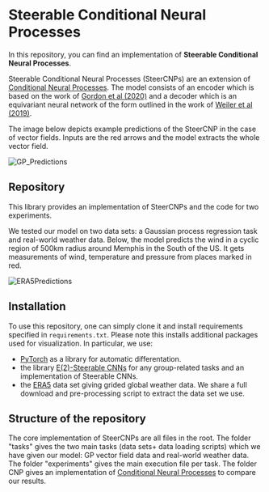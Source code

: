 
# Steerable Conditional Neural Processes

In this repository, you can find an implementation of **Steerable Conditional Neural Processes**.

Steerable Conditional Neural Processes (SteerCNPs) are an extension of [Conditional Neural Processes](https://arxiv.org/abs/1807.01613). The model consists of an encoder which is based on the work of [Gordon et al (2020)](https://arxiv.org/abs/1910.13556) and a decoder which is an equivariant neural network of the form outlined in the work of [Weiler et al (2019)](https://arxiv.org/abs/1911.08251).

The image below depicts example predictions of the SteerCNP in the case of vector fields. Inputs are the red arrows and the model extracts the whole vector field.

![GP_Predictions](https://github.com/PeterHolderrieth/Steerable_CNPs/blob/master/plots/gp/Example_predictions_SteerCNP.png?raw=true)

## Repository

This library provides an implementation of SteerCNPs and the code for two experiments.

We tested our model on two data sets: a Gaussian process regression task and real-world weather data.
Below, the model predicts the wind in a cyclic region of 500km radius around Memphis in the South of the US.
It gets measurements of wind, temperature and pressure from places marked in red.

![ERA5Predictions](https://github.com/PeterHolderrieth/Steerable_CNPs/blob/master/plots/era5/ERA5_predictions.png?raw=true)

## Installation

To use this repository, one can simply clone it and  install requirements specified in `requirements.txt`.
Please note this installs additional packages used for visualization. In particular, we use:

- [PyTorch](https://https://pytorch.org/) as a library for automatic differentation.
-  the library [E(2)-Steerable CNNs](https://github.com/QUVA-Lab/e2cnn) for any group-related tasks and an implementation of Steerable CNNs.
- the [ERA5](https://cds.climate.copernicus.eu/cdsapp#!/dataset/reanalysis-era5-land?tab=overview) data set giving grided global weather data. We share a full download and pre-processing script to 
extract the data set we use.

## Structure of the repository
The core implementation of SteerCNPs are all files in the root. The folder "tasks" gives the two main tasks (data sets+ data loading scripts) which we have given our model: GP vector field data and
real-world weather data. The folder "experiments" gives the main execution file per task. 
The folder CNP gives an implementation of [Conditional Neural Processes](https://arxiv.org/abs/1807.01613)
to compare our results.

